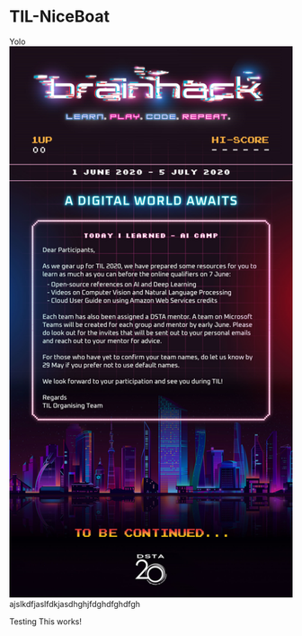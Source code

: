 # TIL-NiceBoat
Yolo
<img src="/TIL 20200525_v1.jpg">
ajslkdfjaslfdkjasdhghjfdghdfghdfgh

Testing
This works!